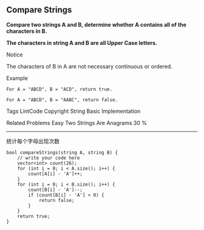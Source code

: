 ## Compare Strings  ##

**Compare two strings A and B, determine whether A contains all of the characters in B.**

**The characters in string A and B are all Upper Case letters.**

 Notice

The characters of B in A are not necessary continuous or ordered.

Example

	For A = "ABCD", B = "ACD", return true.
	
	For A = "ABCD", B = "AABC", return false.

Tags 
LintCode Copyright String Basic Implementation

Related Problems 
Easy Two Strings Are Anagrams 30 %

----------
统计每个字母出现次数

	bool compareStrings(string A, string B) {
	    // write your code here
	    vector<int> count(26);
	    for (int i = 0; i < A.size(); i++) {
	        count[A[i] - 'A']++;
	    }
	    for (int i = 0; i < B.size(); i++) {
	        count[B[i] - 'A']--;
	        if (count[B[i] - 'A'] < 0) {
	            return false;
	        }
	    }
	    return true;
	}